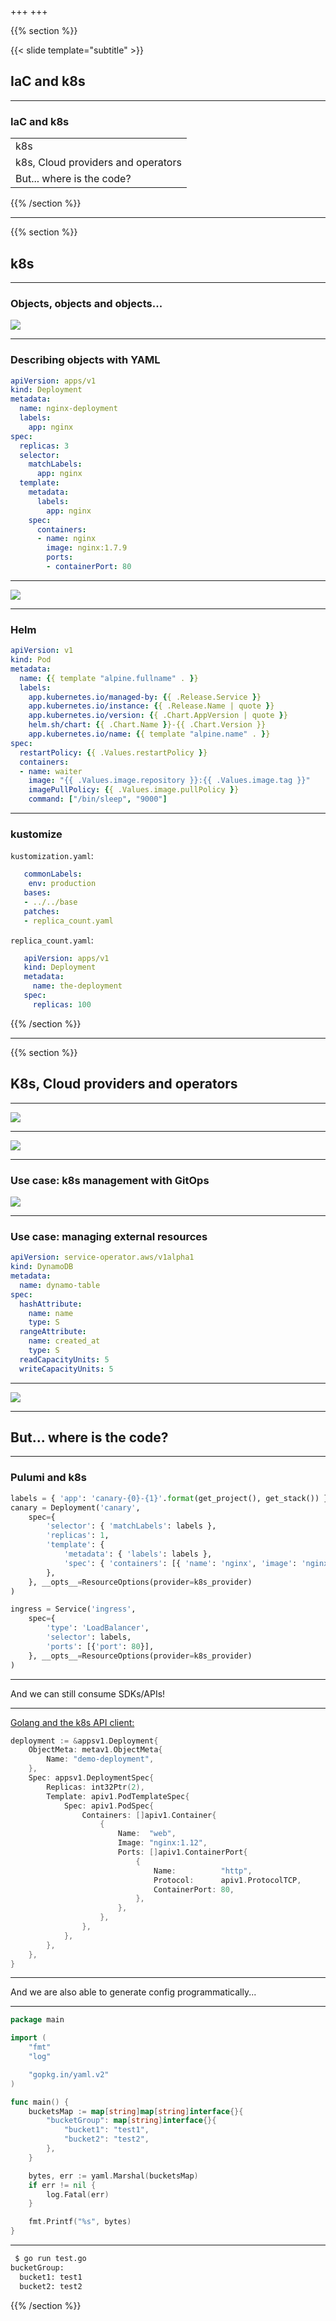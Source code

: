 +++
+++

{{% section %}}

{{< slide template="subtitle" >}}

## IaC and k8s

---

### IaC and k8s

|  |
|---|
| k8s |
| k8s, Cloud providers and operators |
| But... where is the code? |

{{% /section %}}

---

{{% section %}}

## k8s

---

### Objects, objects and objects...

![](images/k8s.png)

---

### Describing objects with YAML

```yaml
apiVersion: apps/v1
kind: Deployment
metadata:
  name: nginx-deployment
  labels:
    app: nginx
spec:
  replicas: 3
  selector:
    matchLabels:
      app: nginx
  template:
    metadata:
      labels:
        app: nginx
    spec:
      containers:
      - name: nginx
        image: nginx:1.7.9
        ports:
        - containerPort: 80
```

---

![](images/yaml.JPG)

---

### Helm

```yaml
apiVersion: v1
kind: Pod
metadata:
  name: {{ template "alpine.fullname" . }}
  labels:
    app.kubernetes.io/managed-by: {{ .Release.Service }}
    app.kubernetes.io/instance: {{ .Release.Name | quote }}
    app.kubernetes.io/version: {{ .Chart.AppVersion | quote }}
    helm.sh/chart: {{ .Chart.Name }}-{{ .Chart.Version }}
    app.kubernetes.io/name: {{ template "alpine.name" . }}
spec:
  restartPolicy: {{ .Values.restartPolicy }}
  containers:
  - name: waiter
    image: "{{ .Values.image.repository }}:{{ .Values.image.tag }}"
    imagePullPolicy: {{ .Values.image.pullPolicy }}
    command: ["/bin/sleep", "9000"]
```

---

### kustomize

`kustomization.yaml`:

```yaml
   commonLabels:
    env: production
   bases:
   - ../../base
   patches:
   - replica_count.yaml
```

`replica_count.yaml`:

```yaml
   apiVersion: apps/v1
   kind: Deployment
   metadata:
     name: the-deployment
   spec:
     replicas: 100
```

{{% /section %}}

---

{{% section %}}

## K8s, Cloud providers and operators

---

![](images/operators.png)

---

![](images/operatorHub.png)

---

### Use case: k8s management with GitOps

![](images/flux-cd-diagram.png)

---

### Use case: managing external resources

```yaml
apiVersion: service-operator.aws/v1alpha1
kind: DynamoDB
metadata:
  name: dynamo-table
spec:
  hashAttribute:
    name: name
    type: S
  rangeAttribute:
    name: created_at
    type: S
  readCapacityUnits: 5
  writeCapacityUnits: 5
```

---

![](images/crossplaneArch.png)

---

## But... where is the code?

---

### Pulumi and k8s

```python
labels = { 'app': 'canary-{0}-{1}'.format(get_project(), get_stack()) }
canary = Deployment('canary',
    spec={
        'selector': { 'matchLabels': labels },
        'replicas': 1,
        'template': {
            'metadata': { 'labels': labels },
            'spec': { 'containers': [{ 'name': 'nginx', 'image': 'nginx' }] },
        },
    }, __opts__=ResourceOptions(provider=k8s_provider)
)

ingress = Service('ingress',
    spec={
        'type': 'LoadBalancer',
        'selector': labels,
        'ports': [{'port': 80}],
    }, __opts__=ResourceOptions(provider=k8s_provider)
)
```

---

And we can still consume SDKs/APIs!

---

[Golang and the k8s API client:](https://github.com/kubernetes/client-go/tree/master/examples/create-update-delete-deployment)

```go
deployment := &appsv1.Deployment{
	ObjectMeta: metav1.ObjectMeta{
		Name: "demo-deployment",
	},
	Spec: appsv1.DeploymentSpec{
		Replicas: int32Ptr(2),
		Template: apiv1.PodTemplateSpec{
			Spec: apiv1.PodSpec{
				Containers: []apiv1.Container{
					{
						Name:  "web",
						Image: "nginx:1.12",
						Ports: []apiv1.ContainerPort{
							{
								Name:          "http",
								Protocol:      apiv1.ProtocolTCP,
								ContainerPort: 80,
							},
						},
					},
				},
			},
		},
	},
}

```

---

And we are also able to generate config programmatically...

---

```go
package main

import (
	"fmt"
	"log"

	"gopkg.in/yaml.v2"
)

func main() {
	bucketsMap := map[string]map[string]interface{}{
		"bucketGroup": map[string]interface{}{
			"bucket1": "test1",
			"bucket2": "test2",
		},
	}

	bytes, err := yaml.Marshal(bucketsMap)
	if err != nil {
		log.Fatal(err)
	}

	fmt.Printf("%s", bytes)
}
```

---

```bash
 $ go run test.go
bucketGroup:
  bucket1: test1
  bucket2: test2
```

{{% /section %}}
